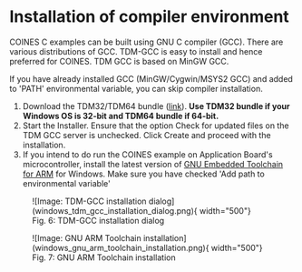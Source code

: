 # Installation of compiler environment

COINES C examples can be built using GNU C compiler (GCC).
There are various distributions of GCC.
TDM-GCC is easy to install and hence preferred for COINES.
TDM GCC is based on MinGW GCC.

If you have already installed GCC (MinGW/Cygwin/MSYS2 GCC) and added to 'PATH' environmental variable, you can skip compiler installation.

1. Download the TDM32/TDM64 bundle ([link](http://tdm-gcc.tdragon.net/)).
**Use TDM32 bundle if your Windows OS is 32-bit and TDM64 bundle if 64-bit.**
2. Start the Installer.
Ensure that the option Check for updated files on the TDM GCC server is unchecked.
Click Create and proceed with the installation.
3. If you intend to do run the COINES example on Application Board's microcontroller, install the latest version of [GNU Embedded Toolchain for ARM](https://developer.arm.com/open-source/gnu-toolchain/gnu-rm/downloads) for Windows.
Make sure you have checked 'Add path to environmental variable'

<figure markdown>
  ![Image: TDM-GCC installation dialog](windows_tdm_gcc_installation_dialog.png){ width="500"}
  <figcaption>Fig. 6: TDM-GCC installation dialog</figcaption>
</figure>

<figure markdown>
  ![Image: GNU ARM Toolchain installation](windows_gnu_arm_toolchain_installation.png){ width="500"}
  <figcaption>Fig. 7: GNU ARM Toolchain installation</figcaption>
</figure>